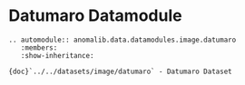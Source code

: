 # Datumaro Datamodule

```{eval-rst}
.. automodule:: anomalib.data.datamodules.image.datumaro
   :members:
   :show-inheritance:
```

```{seealso}
{doc}`../../datasets/image/datumaro` - Datumaro Dataset
```
